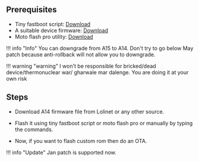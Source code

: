 
## Prerequisites

- Tiny fastboot script: [Download](https://mirrors.lolinet.com/software/windows/TinyFastbootScript)
- A suitable device firmware: [Download](https://mirrors.lolinet.com/firmware/lenomola/)
- Moto flash pro utility: [Download](https://xdaforums.com/t/utility-motoflashpro.4252201)

!!! info "Info"
    You can downgrade from A15 to A14. Don't try to go below May patch because anti-rollback will not allow you to downgrade.

!!! warning "warning"
    I won't be responsible for bricked/dead device/thermonuclear war/ gharwale mar dalenge. You are doing it at your own risk

## Steps

- Download A14 firmware file from Lolinet or any other source.

- Flash it using tiny fastboot script or moto flash pro or manually by typing the commands.

- Now, if you want to flash custom rom then do an OTA.

!!! info "Update"
    Jan patch is supported now.

